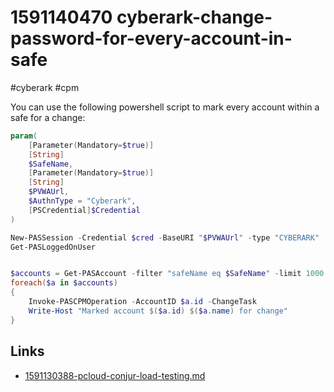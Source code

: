 # 1591140470 cyberark-change-password-for-every-account-in-safe
#cyberark #cpm

You can use the following powershell script to mark every account within a safe for a change:


```powershell
param(
    [Parameter(Mandatory=$true)]
    [String]
    $SafeName,
    [Parameter(Mandatory=$true)]
    [String]
    $PVWAUrl,
    $AuthnType = "Cyberark",
    [PSCredential]$Credential
)

New-PASSession -Credential $cred -BaseURI "$PVWAUrl" -type "CYBERARK"
Get-PASLoggedOnUser


$accounts = Get-PASAccount -filter "safeName eq $SafeName" -limit 1000
foreach($a in $accounts)
{
    Invoke-PASCPMOperation -AccountID $a.id -ChangeTask
    Write-Host "Marked account $($a.id) $($a.name) for change"
}
```



## Links
- [1591130388-pcloud-conjur-load-testing.md](1591130388-pcloud-conjur-load-testing.md)

